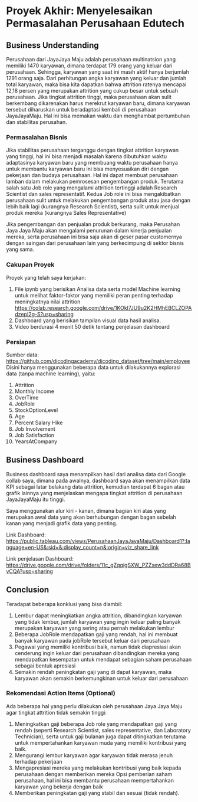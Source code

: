 # Proyek Akhir: Menyelesaikan Permasalahan Perusahaan Edutech

## Business Understanding

Perusahaan dari JayaJaya Maju adalah perusahaan multinatsion yang memiliki 1470 karyawan, dimana terdapat 179 orang yang keluar dari perusahaan. Sehingga, karyawan yang saat ini masih aktif hanya berjumlah 1291 orang saja. Dari perhitungan angka karyawan yang keluar dan jumlah total karyawan, maka bisa kita dapatkan bahwa attrition ratenya mencapai 12,18 persen yang merupakan attrition yang cukup besar untuk sebuah perusahaan. Jika tingkat attrition tinggi, maka perusahaan akan sulit berkembang dikarenakan harus merekrut karyawan baru, dimana karyawan tersebut diharuskan untuk beradaptasi kembali di perusahaan JayaJayaMaju. Hal ini bisa memakan waktu dan menghambat pertumbuhan dan stabilitas perusahan.

### Permasalahan Bisnis

Jika stabilitas perusahaan terganggu dengan tingkat attrition karyawan yang tinggi, hal ini bisa menjadi masalah karena dibutuhkan waktu adaptasinya karyawan baru yang membuang waktu perusahaan hanya untuk membantu karyawan baru ini bisa menyesuaikan diri dengan pekerjaan dan budaya perusahaan. Hal ini dapat membuat perusahaan lamban dalam melakukan pemrosesan pengembangan produk. Terutama salah satu Job role yang mengalami attrition tertinggi adalah Research Scientist dan sales representatif. Kedua Job role ini bisa mengakibatkan perusahaan sulit untuk melakukan pengembangan produk atau jasa dengan lebih baik lagi (kurangnya Research Scientist), serta sulit untuk menjual produk mereka (kurangnya Sales Representative)

Jika pengembangan dan penjualan produk berkurang, maka Perusahan Jaya Jaya Maju akan mengalami penurunan dalam kinerja penjualan mereka, serta perusahaan ini bisa saja akan di geser pasar customernya dengan saingan dari perusahaan lain yang berkecimpung di sektor bisnis yang sama. 

### Cakupan Proyek

Proyek yang telah saya kerjakan:
1. File ipynb yang berisikan Analisa data serta model Machine learning untuk melihat faktor-faktor yang memiliki peran penting terhadap meningkatnya nilai attrition
https://colab.research.google.com/drive/1KOkl7JU9u2K2HMhEBCLZOPAdzepI2g-S?usp=sharing
3. Dashboard yang berisikan tampilan visual data hasil analisa.
4. Video berdurasi 4 menit 50 detik tentang penjelasan dashboard

### Persiapan

Sumber data: https://github.com/dicodingacademy/dicoding_dataset/tree/main/employee
Disini hanya menggunakan beberapa data untuk dilakukannya explorasi data (tanpa machine learning), yaitu:
1. Attrition
2. Monthly Income
3. OverTime
4. JobRole
5. StockOptionLevel
6. Age
7. Percent Salary Hike
8. Job Involvement
9. Job Satisfaction
10. YearsAtCompany

## Business Dashboard

Business dashboard saya menampilkan hasil dari analisa data dari Google collab saya, dimana pada awalnya, dashboard saya akan menampilkan data KPI sebagai latar belakang data attrition, kemudian terdapat 6 bagan atau grafik lainnya yang menjelaskan mengapa tingkat attrition di perusahaan JayaJayaMaju itu tinggi.

Saya menggunakan alur kiri - kanan, dimana bagian kiri atas yang merupakan awal data yang akan berhubungan dengan bagan sebelah kanan yang menjadi grafik data yang penting.

Link Dashboard: https://public.tableau.com/views/PerusahaanJayaJayaMaju/Dashboard1?:language=en-US&:sid=&:display_count=n&:origin=viz_share_link

Link penjelasan Dashboard: https://drive.google.com/drive/folders/11c_gZqqigSXW_PZZxew3ddDRa68BvCQA?usp=sharing

## Conclusion
Teradapat beberapa konklusi yang bisa diambil:
1. Lembur dapat meningkatkan angka attrition, dibandingkan karyawan yang tidak lembur, jumlah karyawan yang ingin keluar paling banyak merupakan karyawan yang sering atau pernah melakukan lembur
2. Beberapa JobRole mendapatkan gaji yang rendah, hal ini membuat banyak karyawan pada jobRole tersebut keluar dari perusahaan
3. Pegawai yang memiliki kontribusi baik, namun tidak diapresiasi akan cenderung ingin keluar dari perusahaan dibandingkan mereka yang mendapatkan kesempatan untuk mendapat sebagian saham perusahaan sebagai bentuk apresiasi
4. Semakin rendah peningkatan gaji yang di dapat karyawan, maka karyawan akan semakin berkemungkinan untuk keluar dari perusahaan 


### Rekomendasi Action Items (Optional)

Ada beberapa hal yang perlu dilakukan oleh perusahaan Jaya Jaya Maju agar tingkat attrition tidak semakin tinggi:
1. Meningkatkan gaji beberapa Job role yang mendapatkan gaji yang rendah (seperti Research Scientist, sales representative, dan Laboratory Technician), serta untuk gaji bulanan juga dapat ditingkatkan terutama untuk mempertahankan karyawan muda yang memiliki kontribusi yang baik.
2. Mengurangi lembur karyawan agar karyawan tidak merasa jenuh terhadap pekerjaan
3. Mengapresiasi mereka yang melakukan kontribusi yang baik kepada perusahaan dengan memberikan mereka Opsi pemberian saham perusahaan, hal ini bisa membantu perusahaan mempertahankan karyawan yang bekerja dengan baik
4. Memberikan peningkatan gaji yang stabil dan sesuai (tidak rendah). 
